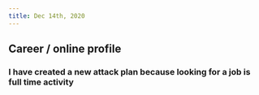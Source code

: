 ```yaml
---
title: Dec 14th, 2020
---
```


## Career / online profile
### I have created a new attack plan because looking for a job is full time activity
